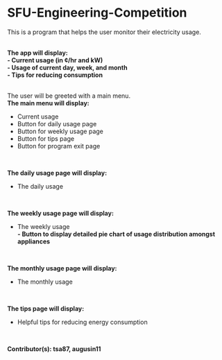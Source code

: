 # SFU-Engineering-Competition

This is a program that helps the user monitor their electricity usage. <Br />
<Br />

**The app will display:** <Br />
**- Current usage (in ¢/hr and kW)** <Br />
**- Usage of current day, week, and month** <Br />
**- Tips for reducing consumption** <Br />
<Br />

The user will be greeted with a main menu. <Br />
**The main menu will display:** <Br />
- Current usage <Br />
- Button for daily usage page <Br />
- Button for weekly usage page <Br />
- Button for tips page <Br />
- Button for program exit page <Br />
<Br />

**The daily usage page will display:** <Br />
- The daily usage <Br />
<Br />

**The weekly usage page will display:** <Br />
- The weekly usage <Br />
**- Button to display detailed pie chart of usage distribution amongst appliances** <Br />
<Br />

**The monthly usage page will display:** <Br />
- The monthly usage <Br />
<Br />

**The tips page will display:** <Br />
- Helpful tips for reducing energy consumption <Br />
<br />

**Contributor(s): tsa87, augusin11**

